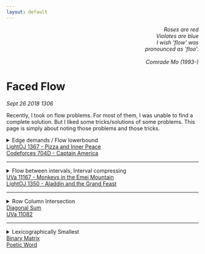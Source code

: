 ```yaml
---
layout: default
---
```


<div style="text-align: right; font-style: oblique;">
  Roses are red<br/>
  Violates are blue<br/>
  I wish 'flow' was<br/>
  pronounced as 'floo'.<br/>
  <br/>
  Comrade Mo (1993-)
</div>

# Faced Flow
_Sept 26 2018 1306_

Recently, I took on flow problems. For most of them, I was unable to find a complete solution. But I liked some tricks/solutions of some problems. This page is simply about noting those problems and those tricks.

<details>
  <summary>
    Edge demands / Flow lowerbound<br/>
    <a href="http://lightoj.com/volume_showproblem.php?problem=1367">LightOJ 1367 - Pizza and Inner Peace</a><br/>
    <a href="https://codeforces.com/problemset/problem/704/D">Codeforces 704D - Captain America</a>
  </summary>
  <br>
  In the given graph, a number of flow needs to be passed at least through edges. This value of minimum flow varies depending on edges. This is a good note solving this problem: <a href="http://jeffe.cs.illinois.edu/teaching/algorithms/notes/25-maxflowext.pdf">#</a>
</details>

<hr/>

<details>
  <summary>
    Flow between intervals, Interval compressing<br/>
    <a href="https://uva.onlinejudge.org/index.php?option=com_onlinejudge&Itemid=8&category=24&page=show_problem&problem=2108">UVa 11167 - Monkeys in the Emei Mountain</a><br/>
    <a href="http://lightoj.com/volume_showproblem.php?problem=1350">LightOJ 1350 - Aladdin and the Grand Feast</a>
  </summary>
  <br/>

  Both problems are quite the same. The UVa Monkeys:

  <blockquote>
    Xuexue is a pretty monkey living in the Emei mountain. She is extremely thirsty during time 2 and
    time 9 everyday, so she must drink 2 units water during this period. She may drink water more than
    once, as long as the total amount of water she drinks is exactly 2 - she never drinks more than she
    needs. Xuexue drinks 1 unit water in one time unit, so she may drinks from time 2 to time 4, or from
    3 to 5, . . ., or from 7 to 9, or even drinks twice: first from 2 to 3, then from 8 to 9. But she can’t drink
    from 1 to 3 since she’s not thirsty at time 1, and she can’t drink from 8 to 10, since she must finish at
    time 9.
    <br/><br/>
    There are many monkeys like Xuexue: we use a triple (v, a, b) to describe a monkey who is thirsty
    during time a and b, and must drink exactly v units of water during that period. Every monkey drinks
    at the same speed (i.e. one unit water per unit time).
    <br/><br/>
    Unfortunately, people keep on doing something bad on the environment in Emei Mountain. Eventually,
    there are only one unpolluted places for monkeys to drink. Further more, the place is so small
    that at most m monkeys can drink water together. Monkeys like to help each other, so they want to
    find a way to satisfy all the monkeys’ need. Could you help them?
  </blockquote>

  I think the solution is best explained <a href="https://abitofcs.blogspot.com/2014/12/uva-11167-monkeys-in-emei-mountain.html">here</a>.

  <blockquote>
    A pretty tough maxflow problem. Oh yes, this is a bipartite matching problem between N monkeys and 50000 time intervals. The simplest way to think about this problem is to have N nodes representing monkeys, 50000 nodes representing time intervals, and two nodes S and T which are source and sink respectively. A monkey has to drink v times, hence we add an edge between S and that monkey with capacity v. This monkey can drink from time interval s to t, so we add an edge to each time interval from s to t by capacity 1 each. Finally, each time interval can only be shared between M monkeys, so for each time interval we add an edge to T with capacity M. The maximum flow from S to T will give us the maximum bipartite matching between the monkeys and the time intervals. If this maximum flow exactly equals to the total times all monkeys have to drink, we have found a valid matching.
    <br/><br/>
    However, that is only half of the story. If we implement it directly using 50000 time intervals, we are faced with a huge running time (since it is O(VE2), with V at least 50000 and E is O(V2), with best case running time of O(V2), still too big). Hence we need to consider the time intervals in a more compressed manner. The easiest way to do this is by breaking the intervals (s,t) into smaller intervals only if there are intersections with other intervals. (E.g., if we have monkey 1 drinking from interval (3, 7), and monkey 2 drinking from interval (4, 12), we can break the intervals into (3, 4), (4, 7), and (7, 12) ). What is the bound of the number of intervals in the end? We can think of this incrementally, in each addition of monkey, we will have to break at most two existing interval, introducing 2 new interval segments. Hence in total we will have O(N) intervals. Thus we have pushed V to O(N). :D
  <br/><br/>  
    The last thing needed is a careful implementation and a strong heart to face several WAs..
  </blockquote>

  <details>
    <summary>C++ Implementation of LightOJ 1350</summary>
    <script src="https://pastebin.com/embed_js/HWiw3gkK">Solution of LightOJ 1350</script>
  </details>
</details>

<hr/>

<details>
  <summary>
    Row Column Intersection<br/>
    <a href="http://lightoj.com/volume_showproblem.php?problem=1262">Diagonal Sum</a><br/>
    <a href="https://uva.onlinejudge.org/external/110/p11082.pdf">UVa 11082</a>
  </summary>
  <br/>
  There's a grid. You're given the summation of values in each row and the summation of values in each column. Find out any possible grid.<br/>
  Simply keep two sets of nodes. One for rows, another for columns. Add src to rows with capacity=row_sum and cols to sink with capacity=col_sum. Between every row and col add edge with capacity=INF. grid(i, j) will be the flow that passes through the edge with endpoints row_i and col_j.
</details>

<hr/>

<details>
  <summary>
    Lexicographically Smallest<br/>
    <a href="http://lightoj.com/volume_showproblem.php?problem=1330">Binary Matrix</a><br/>
    <a href="https://www.codechef.com/problems/AMLEX">Poetic Word</a>
  </summary>
  <br/>
  You're given row sums and col sums of a binary matrix. Find out the lexicographically smallest binary matrix possible.<br/>
  Firstly, we find out any binary matrix. Then, for each cell having a 1, we try to find an augmenting path neglecting the corresponding edge of that cell. If we can find such a path, it means that we can put a 0 there. So we put a 0 there and block the edge. If, in the first place, there was a 0 at the cell, we block the edge too. Further in code.
  <br/>
  
  <details>
    <summary>
      C++ implementation
    </summary>
    <script src="https://pastebin.com/embed_js/YEnQHKEQ"></script>
  </details>
  <br/>
  
  In Poetic Word, you're told to generate a string with given frequency of characters. You're also told certain letters can have certain positions in the string. You're asked to generate the lexicographically smallest string possible.<br/>
  Um, if this was a binary string we could have done this like Binary Matrix. But as there are 26 characters possible, we try each letter for each position and build a graph, then run flow.
  <details>
    <summary>
      C++ implementation of Poetic Word
    </summary>
    <!-- <script src="https://pastebin.com/embed_js/HzxSeEsd"></script> -->
    <iframe src="https://pastebin.com/embed_iframe/HzxSeEsd" style="border:none;width:100%; height: 360px"></iframe>
  </details>
</details>
